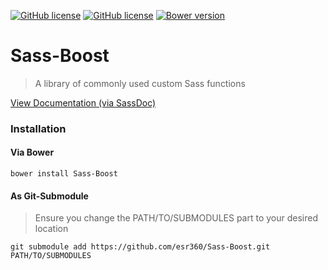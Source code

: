 [![GitHub license](https://img.shields.io/badge/license-MIT-blue.svg)](https://github.com/esr360/Sass-Boost/blob/master/LICENSE.txt)
[![GitHub license](https://api.travis-ci.org/esr360/Sass-Boost.svg)](https://travis-ci.org/esr360/One-Nexus)
[![Bower version](https://badge.fury.io/bo/Sass-Boost.svg)](https://badge.fury.io/bo/Sass-Boost)

# Sass-Boost

> A library of commonly used custom Sass functions

[View Documentation (via SassDoc)](https://esr360.github.io/Sass-Boost/)

### Installation

#### Via Bower

```
bower install Sass-Boost
```

#### As Git-Submodule

> Ensure you change the PATH/TO/SUBMODULES part to your desired location

```
git submodule add https://github.com/esr360/Sass-Boost.git PATH/TO/SUBMODULES
```